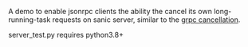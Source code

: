 A demo to enable jsonrpc clients the ability the cancel its own long-running-task requests on sanic server, similar to the [grpc cancellation](https://github.com/grpc/grpc/tree/master/examples/python/cancellation).

server_test.py requires python3.8+
